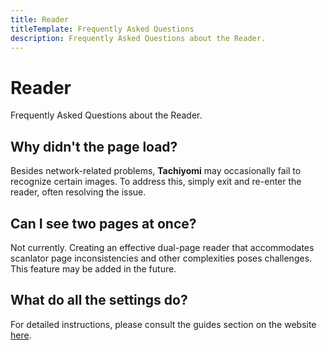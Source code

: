 ```yaml
---
title: Reader
titleTemplate: Frequently Asked Questions
description: Frequently Asked Questions about the Reader.
---
```


# Reader
Frequently Asked Questions about the Reader.

## Why didn't the page load?
Besides network-related problems, **Tachiyomi** may occasionally fail to recognize certain images.
To address this, simply exit and re-enter the reader, often resolving the issue.

## Can I see two pages at once?
Not currently. Creating an effective dual-page reader that accommodates scanlator page inconsistencies and other complexities poses challenges. This feature may be added in the future.

## What do all the settings do?
For detailed instructions, please consult the guides section on the website [here](/docs/guides/reader-settings).
